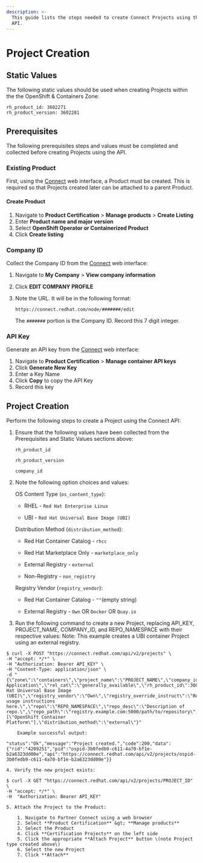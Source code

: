 ```yaml
---
description: >-
  This guide lists the steps needed to create Connect Projects using the Connect
  API.
---
```


# Project Creation

## **Static Values**

The following static values should be used when creating Projects within the the OpenShift & Containers Zone:

```text
rh_product_id: 3602271
rh_product_version: 3602281
```

## Prerequisites

The following prerequisites steps and values must be completed and collected before creating Projects using the API.

### Existing Product

First, using the [Connect](https://connect.redhat.com) web interface, a Product must be created. This is required so that Projects created later can be attached to a parent Product.

#### Create Product

1. Navigate to **Product Certification** &gt; **Manage products** &gt; **Create Listing**
2. Enter **Product name and major version**
3. Select **OpenShift Operator or Containerized Product**
4. Click **Create listing**

### Company ID

Collect the Company ID from the [Connect](https://connect.redhat.com) web interface:

1. Navigate to **My Company** &gt; **View company information**
2. Click **EDIT COMPANY PROFILE**
3. Note the URL. It will be in the following format:

  
   `https://connect.redhat.com/node/#######/edit`



   The `#######` portion is the Company ID. Record this 7 digit integer.

### API Key

Generate an API key from the [Connect](https://connect.redhat.com) web interface:

1. Navigate to **Product Certification** &gt; **Manage container API keys**
2. Click **Generate New Key**
3. Enter a Key Name
4. Click **Copy** to copy the API Key
5. Record this key

## Project Creation

Perform the following steps to create a Project using the Connect API:

1. Ensure that the following values have been collected from the Prerequisites and Static Values sections above:  
  
   `rh_product_id`

   `rh_product_version`

   `company_id`  

2. Note the following option choices and values:  
  
   OS Content Type \(`os_content_type`\):  
    - RHEL - `Red Hat Enterprise Linux`

    - UBI - `Red Hat Universal Base Image (UBI)`



   Distribution Method \(`distribution_method`\):

    - Red Hat Container Catalog - `rhcc`

    - Red Hat Marketplace Only - `marketplace_only`

    - External Registry - `external`

    - Non-Registry - `non_registry`



   Registry Vendor \(`registry_vendor`\):

    - Red Hat Container Catalog - `""`\(empty string\)

    - External Registry - `Own` OR `Docker` OR `Quay.io`

3. Run the following command to create a new Project, replacing API\_KEY, PROJECT\_NAME, COMPANY\_ID, and REPO\_NAMESPACE with their respective values:  Note: This example creates a UBI container Project using an external registry.

```text
$ curl -X POST "https://connect.redhat.com/api/v2/projects" \
-H "accept: */*" \
-H "Authorization: Bearer API_KEY" \
-H "Content-Type: application/json" \
-d "{\"zone\":\"containers\",\"project_name\":\"PROJECT_NAME\",\"company_id\":COMPANY_ID,\"project_type\":\"Container Application\",\"rel_cat\":\"generally_available\",\"rh_product_id\":3602271,\"rh_product_version\":3602281,\"os_content_type\":\"Red Hat Universal Base Image (UBI)\",\"registry_vendor\":\"Own\",\"registry_override_instruct\":\"Registry usage instructions here.\",\"repo\":\"REPO_NAMESPACE\",\"repo_desc\":\"Description of repo.\",\"repo_path\":\"registry.example.com:5000/path/to/repository\",\"support_platforms\":[\"OpenShift Container Platform\"],\"distribution_method\":\"external\"}"
```

        Example successful output:

```text
"status":"Ok","message":"Project created.","code":200,"data":{"rid":"4209251","pid":"ospid-3b0fedb9-c611-4a70-bf1e-b2a6323dd00e","api":"https://connect.redhat.com/api/v2/projects/ospid-3b0fedb9-c611-4a70-bf1e-b2a6323dd00e"}}
```

    4. Verify the new project exists:

```text
$ curl -X GET "https://connect.redhat.com/api/v2/projects/PROJECT_ID" \
-H "accept: */*" \
-H  "Authorization: Bearer API_KEY"
```

    5. Attach the Project to the Product:

        1. Navigate to Partner Connect using a web browser  
        2. Select **Product Certification** &gt; **Manage products**  
        3. Select the Product  
        4. Click **Certification Projects** on the left side  
        5. Click the appropriate **Attach Project** button \(note Project type created above\)  
        6. Select the new Project  
        7. Click **Attach**



